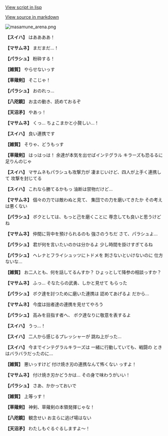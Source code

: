 [View script in lisp](../scripts/210132041.txt)

[View source in markdown](210132041.md)

![masamune_arena.png](../images/backgrounds/masamune_arena.png)

**【スイハ】**
はああああ！

**【マサムネ】**
まだまだ…！

**【パラシュ】**
粉砕する！

**【雑賀】**
やらせないっす

**【草薙剣】**
そこじゃ！

**【パラシュ】**
おのれっ…

**【八咫鏡】**
お主の動き、読めておるぞ

**【天沼矛】**
やあっ！

**【マサムネ】**
くっ…
ちょこまかと小賢しい…！

**【スイハ】**
良い連携です

**【雑賀】**
そりゃ、どうもっす

**【草薙剣】**
はっはっは！
余達が本気を出せばインテグラル
キラーズも恐るるに足りんのじゃ

**【スイハ】**
マサムネもパラシュも攻撃力が
凄まじいけど、四人が上手く連携して
攻撃を封じてる

**【スイハ】**
これなら勝てるかもっ
油断は禁物だけど…

**【マサムネ】**
個々の力では敵わぬと見て、
集団での力を磨いてきたか
その考えは悪くない

**【パラシュ】**
ボクとしては、もっと己を磨くことに
専念しても良いと思うけどね

**【マサムネ】**
仲間に背中を預けられるのも
強さのうちだ
さて、パラシュよ…

**【パラシュ】**
君が何を言いたいのかは分かるよ
少し時間を掛けすぎてるね

**【パラシュ】**
ヘレナとフライシュッツにトドメを
刺さないといけないのに
仕方ないな…

**【雑賀】**
お二人とも、何を話してるんすか？
ひょっとして降参の相談っすか？

**【マサムネ】**
ふっ…
そなたらの武勇、しかと見せて
もらった

**【パラシュ】**
ボク達を討つために磨いた連携は
認めてあげるよ
だから…

**【マサムネ】**
今度は拙者達の連携を見せてやろう

**【パラシュ】**
高みを目指す者へ、
ボク達なりに敬意を表するよ

**【スイハ】**
うっ…！

**【スイハ】**
二人から感じるプレッシャーが
跳ね上がった…

**【スイハ】**
今までインテグラルキラーズは
一緒に行動していても、戦闘の
ときはバラバラだったのに…

**【雑賀】**
悪いっすけど
付け焼き刃の連携なんて怖くない
っすよ！

**【マサムネ】**
付け焼き刃かどうかは…
その身で味わうがいい！

**【パラシュ】**
さあ、かかっておいで

**【雑賀】**
上等っす！

**【草薙剣】**
神剣、草薙剣の本領発揮じゃな！

**【八咫鏡】**
観念せい
お主らに逃げ場はない

**【天沼矛】**
わたしもぐるぐるしますよ～！